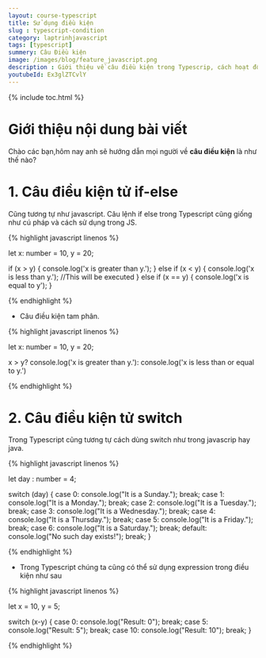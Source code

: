 ```yaml
---
layout: course-typescript
title: Sử dụng điều kiện  
slug : typescript-condition
category: laptrinhjavascript
tags: [typescript]
summery: Câu Điều kiện   
image: /images/blog/feature_javascript.png
description : Giới thiệu về câu điều kiện trong Typescrip, cách hoạt động của câu điều kiện trong Typescrip
youtubeId: Ex3glZTCvlY
---
```


{% include toc.html %}

# **Giới thiệu nội dung bài viết**

Chào các bạn,hôm nay anh sẽ hướng dẫn mọi người về <b>câu điều kiện</b> là như thế nào? 

# **1. Câu điều kiện tử if-else**

Cũng tương tự như javascript. Câu lệnh if else trong Typescript cũng giống như cú pháp và cách sử dụng trong JS.


{% highlight javascript  linenos %}


let x: number = 10, y = 20;

if (x > y) 
{
    console.log('x is greater than y.');
} 
else if (x < y)
{
    console.log('x is less than y.'); //This will be executed
}
else if (x == y) 
{
    console.log('x is equal to y');
}

{% endhighlight %}

- Câu điều kiện tam phân.

{% highlight javascript  linenos %}

let x: number = 10, y = 20;

x > y? console.log('x is greater than y.'): console.log('x is less than or equal to y.')

{% endhighlight %}

# **2. Câu điều kiện tử switch**

Trong Typescript cũng tương tự cách dùng switch như trong javascrip hay java.

{% highlight javascript  linenos %}

let day : number = 4;

switch (day) {
    case 0:
        console.log("It is a Sunday.");
        break;
    case 1:
        console.log("It is a Monday.");
        break;
    case 2:
        console.log("It is a Tuesday.");
        break;
    case 3:
        console.log("It is a Wednesday.");
        break;
    case 4:
        console.log("It is a Thursday.");
        break;
    case 5:
        console.log("It is a Friday.");
        break;
    case 6:
        console.log("It is a Saturday.");
        break;
    default:
        console.log("No such day exists!");
        break;
}

{% endhighlight %}

- Trong Typescript chúng ta cũng có thể sử dụng expression trong điều kiện như sau

{% highlight javascript  linenos %}

let x = 10, y = 5;

switch (x-y) {
    case 0:
        console.log("Result: 0");
        break;
    case 5:
        console.log("Result: 5");
        break;
    case 10:
        console.log("Result: 10");
        break;
}

{% endhighlight %}










